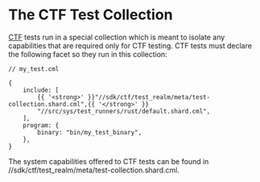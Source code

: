 # The CTF Test Collection

[CTF] tests run in a special collection which is meant to isolate any capabilities
that are required only for CTF testing. CTF tests must declare the following facet
so they run in this collection:

```json5
// my_test.cml

{
    include: [
        {{ '<strong>' }}"//sdk/ctf/test_realm/meta/test-collection.shard.cml",{{ '</strong>' }}
        "//src/sys/test_runners/rust/default.shard.cml",
    ],
    program: {
        binary: "bin/my_test_binary",
    },
}
```

The system capabilities offered to CTF tests can be found in
//sdk/ctf/test_realm/meta/test-collection.shard.cml.

[CTF]: /development/testing/ctf/overview.md
